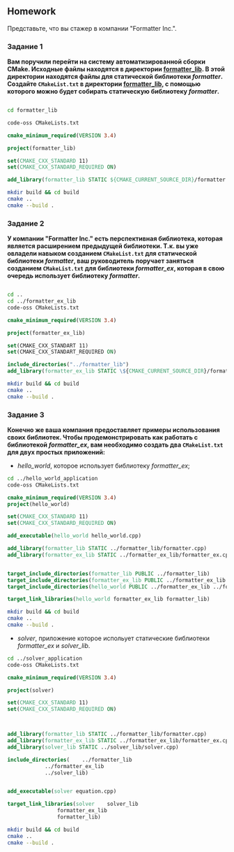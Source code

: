 ## Homework
Представьте, что вы стажер в компании "Formatter Inc.".




### Задание 1
**Вам поручили перейти на систему автоматизированной сборки CMake. Исходные файлы находятся в директории [formatter_lib](formatter_lib). В этой директории находятся файлы для статической библиотеки *formatter*. Создайте `CMakeList.txt` в директории [formatter_lib](formatter_lib), с помощью которого можно будет собирать статическую библиотеку *formatter*.**


```bash

cd formatter_lib

code-oss CMakeLists.txt
```

```cmake
cmake_minimum_required(VERSION 3.4)

project(formatter_lib)

set(CMAKE_CXX_STANDARD 11)
set(CMAKE_CXX_STANDARD_REQUIRED ON)

add_library(formatter_lib STATIC ${CMAKE_CURRENT_SOURCE_DIR}/formatter.cpp)
```

```bash
mkdir build && cd build
cmake ..
cmake --build .

```




### Задание 2
**У компании "Formatter Inc." есть перспективная библиотека, которая является расширением предыдущей библиотеки. Т.к. вы уже овладели навыком созданием `CMakeList.txt` для статической библиотеки *formatter*, ваш  руководитель поручает заняться созданием `CMakeList.txt` для библиотеки  *formatter_ex*, которая в свою очередь использует библиотеку *formatter*.**


```bash

cd ..
cd ../formatter_ex_lib
code-oss CMakeLists.txt 
```

```cmake
cmake_minimum_required(VERSION 3.4)

project(formatter_ex_lib)

set(CMAKE_CXX_STANDART 11)
set(CMAKE_CXX_STANDART_REQUIRED ON)

include_directories("../formatter_lib")
add_library(formatter_ex_lib STATIC \${CMAKE_CURRENT_SOURCE_DIR}/formatter_ex.cpp)
```

```bash
mkdir build && cd build
cmake ..
cmake --build .

```




### Задание 3
**Конечно же ваша компания предоставляет примеры использования своих библиотек. Чтобы продемонстрировать как работать с библиотекой *formatter_ex*, вам необходимо создать два `CMakeList.txt` для двух простых приложений:**
* *hello_world*, которое использует библиотеку *formatter_ex*;


```bash
cd ../hello_world_application
code-oss CMakeLists.txt
```

```cmake
cmake_minimum_required(VERSION 3.4)
project(hello_world)

set(CMAKE_CXX_STANDARD 11)
set(CMAKE_CXX_STANDARD_REQUIRED ON)

add_executable(hello_world hello_world.cpp)

add_library(formatter_lib STATIC ../formatter_lib/formatter.cpp)
add_library(formatter_ex_lib STATIC ../formatter_ex_lib/formatter_ex.cpp)


target_include_directories(formatter_lib PUBLIC ../formatter_lib)
target_include_directories(formatter_ex_lib PUBLIC ../formatter_ex_lib ../formatter_lib)
target_include_directories(hello_world PUBLIC ../formatter_ex_lib ../formatter_lib)

target_link_libraries(hello_world formatter_ex_lib formatter_lib)
```

```bash
mkdir build && cd build
cmake ..
cmake --build .
```

* *solver*, приложение которое испольует статические библиотеки *formatter_ex* и *solver_lib*.

```bash
cd ../solver_application
code-oss CMakeLists.txt
```

```cmake
cmake_minimum_required(VERSION 3.4)

project(solver)

set(CMAKE_CXX_STANDARD 11)
set(CMAKE_CXX_STANDARD_REQUIRED ON)



add_library(formatter_lib STATIC ../formatter_lib/formatter.cpp)
add_library(formatter_ex_lib STATIC ../formatter_ex_lib/formatter_ex.cpp)
add_library(solver_lib STATIC ../solver_lib/solver.cpp)

include_directories(	../formatter_lib
			../formatter_ex_lib
			../solver_lib)


add_executable(solver equation.cpp)

target_link_libraries(solver 	solver_lib 
				formatter_ex_lib 
				formatter_lib)
```

```bash
mkdir build && cd build
cmake ..
cmake --build .
```